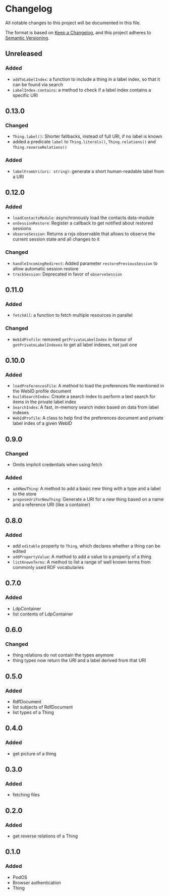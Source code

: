 # Changelog

All notable changes to this project will be documented in this file.

The format is based on [Keep a Changelog](https://keepachangelog.com/en/1.0.0/),
and this project adheres to
[Semantic Versioning](https://semver.org/spec/v2.0.0.html).

## Unreleased

### Added

- `addToLabelIndex`: a function to include a thing in a label index, so that it can be found via search
- `LabelIndex.contains`: a method to check if a label index contains a specific URI

## 0.13.0

### Changed

- `Thing.label()`: Shorter fallbacks, instead of full URI, if no label is known
- added a predicate `label` to `Thing.literals()`, `Thing.relations()` and `Thing.reverseRelations()`

### Added

- `labelFromUri(uri: string)`: generate a short human-readable label from a URI

## 0.12.0

### Added

- `loadContactsModule`: asynchronously load the contacts data-module
- `onSessionRestore`: Register a callback to get notified about restored sessions
- `observeSession`: Returns a rxjs observable that allows to observe the current session state and all changes to it

### Changed

- `handleIncomingRedirect`: Added parameter `restorePreviousSession` to allow automatic session restore
- `trackSession`: Deprecated in favor of `observeSession`

## 0.11.0

### Added

- `fetchAll`: a function to fetch multiple resources in parallel

### Changed

- `WebIdProfile`: removed `getPrivateLabelIndex` in favour of `getPrivateLabelIndexes` to get all label indexes, not just one

## 0.10.0

### Added

- `loadPreferencesFile`: A method to load the preferences file mentioned in the WebID profile document
- `buildSearchIndex`: Create a search index to perform a text search for items in the private label index
- `SearchIndex`: A fast, in-memory search index based on data from label indexes
- `WebIdProfile`: A class to help find the preferences document and private label index of a given WebID

## 0.9.0

### Changed

- Omits implicit credentials when using fetch

### Added

- `addNewThing`: A method to add a basic new thing with a type and a label to
  the store
- `proposeUriForNewThing`: Generate a URI for a new thing based on a name and a
  reference URI (like a container)

## 0.8.0

### Added

- add `editable` property to `Thing`, which declares whether a thing can be
  edited
- `addPropertyValue`: A method to add a value to a property of a thing
- `listKnownTerms`: A method to list a range of well known terms from commonly
  used RDF vocabularies

## 0.7.0

### Added

- LdpContainer
- list contents of LdpContainer

## 0.6.0

### Changed

- thing relations do not contain the types anymore
- thing types now return the URI and a label derived from that URI

## 0.5.0

### Added

- RdfDocument
- list subjects of RdfDocument
- list types of a Thing

## 0.4.0

### Added

- get picture of a thing

## 0.3.0

### Added

- fetching files

## 0.2.0

### Added

- get reverse relations of a Thing

## 0.1.0

### Added

- PodOS
- Browser authentication
- Thing
